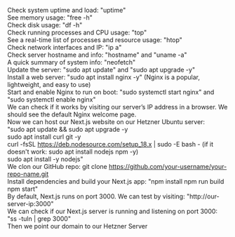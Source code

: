 Check system uptime and load: "uptime"<br/>
See memory usage: "free -h"<br/>
Check disk usage: "df -h"<br/>
Check running processes and CPU usage: "top"<br/>
See a real-time list of processes and resource usage: "htop"<br/>
Check network interfaces and IP: "ip a"<br/>
Check server hostname and info: "hostname" and "uname -a"<br/>
A quick summary of system info: "neofetch"<br/>
Update the server: "sudo apt update" and "sudo apt upgrade -y"<br/>
Install a web server: "sudo apt install nginx -y" (Nginx is a popular, lightweight, and easy to use)<br/>
Start and enable Nginx to run on boot: "sudo systemctl start nginx" and "sudo systemctl enable nginx"<br/>
We can check if it works by visiting our server’s IP address in a browser. We should see the default Nginx welcome page.<br/>
Now we can host our Next.js website on our Hetzner Ubuntu server:<br/>
"sudo apt update && sudo apt upgrade -y<br/>
sudo apt install curl git -y<br/>
curl -fsSL https://deb.nodesource.com/setup_18.x | sudo -E bash - (if it doesn't work: sudo apt install nodejs npm -y)<br/>
sudo apt install -y nodejs"<br/>
We clon our GitHub repo: git clone https://github.com/your-username/your-repo-name.git<br/>
Install dependencies and build your Next.js app:
"npm install
npm run build
npm start"<br/>
By default, Next.js runs on port 3000. We can test by visiting: "http://our-server-ip:3000"<br/>
We can check if our Next.js server is running and listening on port 3000: "ss -tuln | grep 3000"<br/>
Then we point our domain to our Hetzner Server
